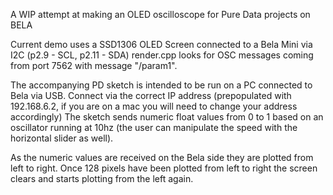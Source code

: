 A WIP attempt at making an OLED oscilloscope for Pure Data projects on BELA

Current demo uses a SSD1306 OLED Screen connected to a Bela Mini via I2C (p2.9 - SCL, p2.11 - SDA)
render.cpp looks for OSC messages coming from port 7562 with message "/param1".

The accompanying PD sketch is intended to be run on a PC connected to Bela via USB. Connect via the correct
IP address (prepopulated with 192.168.6.2, if you are on a mac you will need to change your address accordingly)
The sketch sends numeric float values from 0 to 1 based on an oscillator running at 10hz (the user
can manipulate the speed with the horizontal slider as well).

As the numeric values are received on the Bela side they are plotted from left to right.
Once 128 pixels have been plotted from left to right the screen clears and starts plotting from the left again.
